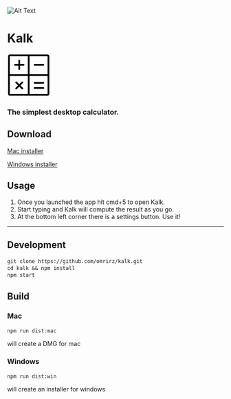 
![Alt Text](https://media.giphy.com/media/eKmWjFzyJpcakTtgHW/giphy.gif)


# Kalk

![Logo](./src/assets/logo.png)

### The simplest desktop calculator.

## Download

[Mac installer](https://github.com/omrirz/kalk/releases/download/v.0.0.1/kalk-0.0.1.dmg)

[Windows installer](https://github.com/omrirz/kalk/releases/download/v.0.0.1/kalk.Setup.0.0.1.exe)

## Usage

1. Once you launched the app hit cmd+5 to open Kalk.
2. Start typing and Kalk will compute the result as you go.
3. At the bottom left corner there is a settings button. Use it!

---

## Development

```console
git clone https://github.com/omrirz/kalk.git
cd kalk && npm install
npm start
```

## Build

### Mac

```console
npm run dist:mac
```

will create a DMG for mac

### Windows

```console
npm run dist:win
```

will create an installer for windows

